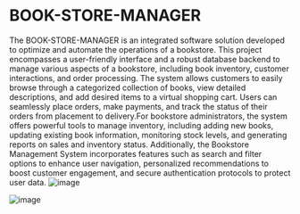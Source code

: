 # BOOK-STORE-MANAGER
The BOOK-STORE-MANAGER is an integrated software solution developed to optimize and automate the operations of a bookstore. This project encompasses a user-friendly interface and a robust database backend to manage various aspects of a bookstore, including book inventory, customer interactions, and order processing. The system allows customers to easily browse through a categorized collection of books, view detailed descriptions, and add desired items to a virtual shopping cart. Users can seamlessly place orders, make payments, and track the status of their orders from placement to delivery.For bookstore administrators, the system offers powerful tools to manage inventory, including adding new books, updating existing book information, monitoring stock levels, and generating reports on sales and inventory status. Additionally, the Bookstore Management System incorporates features such as search and filter options to enhance user navigation, personalized recommendations to boost customer engagement, and secure authentication protocols to protect user data.
![image](https://github.com/user-attachments/assets/e970791a-2224-49e2-b74d-060380c118d0)
 
![image](https://github.com/user-attachments/assets/24048d34-e324-4bb3-81ce-7d9e85434d68)


